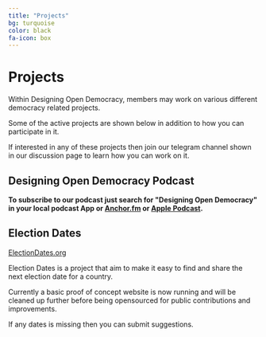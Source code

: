 ```yaml
---
title: "Projects"
bg: turquoise
color: black
fa-icon: box
---
```


# Projects

Within Designing Open Democracy, members may work on various different democracy related projects.

Some of the active projects are shown below in addition to how you can participate in it.

If interested in any of these projects then join our telegram channel shown in our discussion page to learn how you can work on it.

## Designing Open Democracy Podcast

**To subscribe to our podcast just search for "Designing Open Democracy" in your local podcast App or [Anchor.fm](https://anchor.fm/designingopendemocracy) or [Apple Podcast](https://podcasts.apple.com/au/podcast/designing-open-democracy/id1492656241).**

## Election Dates

[ElectionDates.org](https://www.electiondates.org/)

Election Dates is a project that aim to make it easy to find and share the next election date for a country.

Currently a basic proof of concept website is now running and will be cleaned up further before being opensourced for public contributions and improvements.

If any dates is missing then you can submit suggestions.

